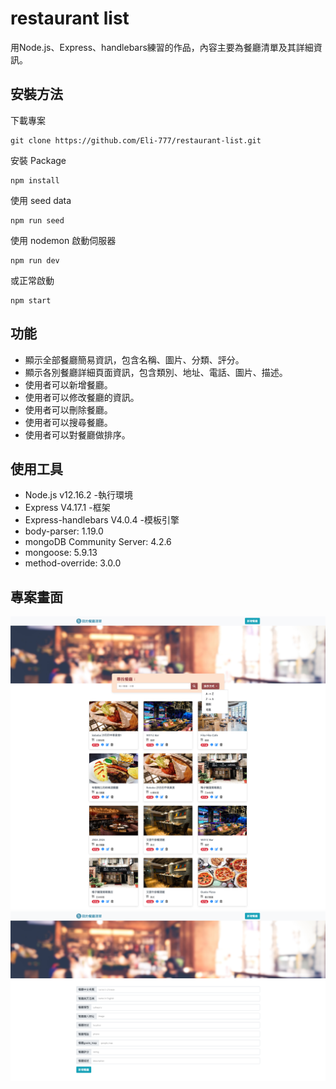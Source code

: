 
# restaurant list
用Node.js、Express、handlebars練習的作品，內容主要為餐廳清單及其詳細資訊。

## 安裝方法
下載專案
```
git clone https://github.com/Eli-777/restaurant-list.git
```
安裝 Package
```
npm install
```
使用 seed data
```
npm run seed
```
使用 nodemon 啟動伺服器
```
npm run dev
```
或正常啟動
```
npm start
```

## 功能 
- 顯示全部餐廳簡易資訊，包含名稱、圖片、分類、評分。
- 顯示各別餐廳詳細頁面資訊，包含類別、地址、電話、圖片、描述。
- 使用者可以新增餐廳。
- 使用者可以修改餐廳的資訊。
- 使用者可以刪除餐廳。
- 使用者可以搜尋餐廳。
- 使用者可以對餐廳做排序。

## 使用工具
- Node.js v12.16.2 -執行環境
- Express V4.17.1 -框架
- Express-handlebars V4.0.4 -模板引擎
- body-parser: 1.19.0
- mongoDB Community Server: 4.2.6
- mongoose: 5.9.13
- method-override: 3.0.0

## 專案畫面
![Alt text](/public/pictures/index_Restaurant_list2.jpg)
![Alt text](/public/pictures/create_Restaurant_list.png)


